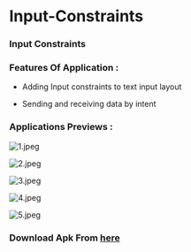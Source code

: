 # Input-Constraints
### Input Constraints

### Features Of Application :

-  Adding Input constraints to text input layout

- Sending and receiving data by intent
  

### Applications Previews :

![1.jpeg](https://github.com/priyal-gopawat/Storage/blob/main/Input%20Constraints/1.jpeg)

![2.jpeg](https://github.com/priyal-gopawat/Storage/blob/main/Input%20Constraints/2.jpeg)

![3.jpeg](https://github.com/priyal-gopawat/Storage/blob/main/Input%20Constraints/3.jpeg)

![4.jpeg](https://github.com/priyal-gopawat/Storage/blob/main/Input%20Constraints/4.jpeg)

![5.jpeg](https://github.com/priyal-gopawat/Storage/blob/main/Input%20Constraints/5.jpeg)


### Download Apk From [here](https://github.com/priyal-gopawat/Input-Constraints/releases/download/1.0/app-debug.apk)
